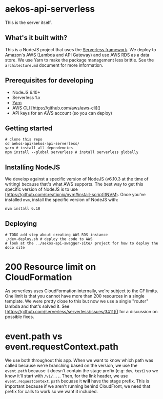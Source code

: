 # aekos-api-serverless
This is the server itself.

## What's it built with?
This is a NodeJS project that uses the [Serverless framework](https://serverless.com/). We deploy to Amazon's AWS (Lambda and API Gateway) and use AWS RDS as a data store. We use Yarn to make the package management less brittle. See the `architecture.md` document for more information.

## Prerequisites for developing
 - NodeJS 6.10+
 - Serverless 1.x
 - [Yarn](https://yarnpkg.com/)
 - AWS CLI [https://github.com/aws/aws-cli]()
 - API keys for an AWS account (so you can deploy)

## Getting started

    # clone this repo
    cd aekos-api/aekos-api-serverless/
    yarn # install all dependencies
    npm install --global serverless # install serverless globally

## Installing NodeJS
We develop against a specific version of NodeJS (v6.10.3 at the time of writing) because that's what AWS supports. The best way to get this specific version of NodeJS is to use [https://github.com/creationix/nvm#install-script](NVM). Once you've installed `nvm`, install the specific version of NodeJS with:

    nvm install 6.10

## Deploying

    # TODO add step about creating AWS RDS instance
    ./dev-deploy.sh # deploy the code to AWS
    # look at the ../aekos-api-swagger-site/ project for how to deploy the doco site

# 200 Resource limit on CloudFormation
As serverless uses CloudFormation internally, we're subject to the CF limits. One limit is that you cannot have more than 200 resources in a single template. We were pretty close to this but now we use a single "router" lambda and that's solved it. See [https://github.com/serverless/serverless/issues/3411]() for a discussion on possible fixes.

# event.path vs event.requestContext.path
We use both throughout this app. When we want to know which path was called because we're branching based on the version, we use the `event.path` because it doesn't contain the stage prefix (e.g: `dev`, `test`) so we know it'll start with `/v1/...`. Then, for the link header, we use `event.requestContext.path` becuase it **will** have the stage prefix. This is important because if we aren't running behind CloudFront, we need that prefix for calls to work so we want it included.
